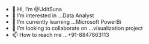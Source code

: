 - 👋 Hi, I’m @UditSuna
- 👀 I’m interested in ...Data Analyst 
- 🌱 I’m currently learning ...Microsoft PowerBi
- 💞️ I’m looking to collaborate on ...visualization project
- 📫 How to reach me ...+91-8847863113

<!---
UditSuna/UditSuna is a ✨ special ✨ repository because its `README.md` (this file) appears on your GitHub profile.
You can click the Preview link to take a look at your changes.
--->
